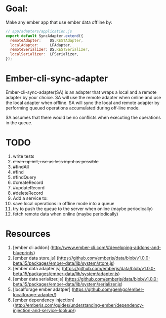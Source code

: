 # Goal:
Make any ember app that use ember data offline by:
```javascript
// app/adapters/application.js
export default SyncAdapter.extend({
  remoteAdapter:    DS.RESTAdapter,
  localAdapter:     LFAdapter,
  remoteSerializer: DS.RESTSerializer,
  localSerializer:  LFSerializer,
});
```

# Ember-cli-sync-adapter
Ember-cli-sync-adapter(SA) is an adapter that wraps a local and a remote adapter by your choice. SA will use the remote adapter when online and use the local adapter when offline. SA will sync the local and remote adapter by performing queued operations accumulated during off-line mode.

SA assumes that there would be no conflicts when executing the
operations in the queue.

# TODO
1. write tests
1. <del>clean up init, use as less input as possible</del>
1. <del>#findAll</del>
1. #find
1. #findQuery
1. #createRecord
1. #updateRecord
1. #deleteRecord
1. Add a service to:
  1. save local operations in offline mode into a queue
  2. try to push the queue to the server when online (maybe periodically)
  3. fetch remote data when online (maybe periodically)

# Resources
1. [ember cli addon] (http://www.ember-cli.com/#developing-addons-and-blueprints)
2. [ember data store.js] (https://github.com/emberjs/data/blob/v1.0.0-beta.15/packages/ember-data/lib/system/store.js)
3. [ember data adapter.js] (https://github.com/emberjs/data/blob/v1.0.0-beta.15/packages/ember-data/lib/system/adapter.js)
4. [ember data serializer.js] (https://github.com/emberjs/data/blob/v1.0.0-beta.15/packages/ember-data/lib/system/serializer.js)
5. [localforage ember adatper] (https://github.com/genkgo/ember-localforage-adapter/)
6. [ember dependency injection] (http://emberjs.com/guides/understanding-ember/dependency-injection-and-service-lookup/)

